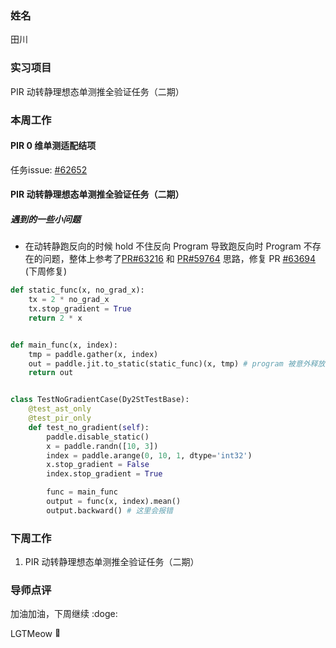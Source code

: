 ### 姓名

田川

### 实习项目

PIR 动转静理想态单测推全验证任务（二期）

### 本周工作

#### **PIR 0 维单测适配结项**

任务issue: [#62652](https://github.com/PaddlePaddle/Paddle/issues/62652)

#### **PIR 动转静理想态单测推全验证任务（二期）**

##### 遇到的一些小问题

* 在动转静跑反向的时候 hold 不住反向 Program 导致跑反向时 Program 不存在的问题，整体上参考了[PR#63216](https://github.com/PaddlePaddle/Paddle/pull/63216) 和 [PR#59764](https://github.com/PaddlePaddle/Paddle/pull/59764) 思路，修复 PR [#63694](https://github.com/PaddlePaddle/Paddle/pull/63694) (下周修复)

```python
def static_func(x, no_grad_x):
    tx = 2 * no_grad_x
    tx.stop_gradient = True
    return 2 * x


def main_func(x, index):
    tmp = paddle.gather(x, index)
    out = paddle.jit.to_static(static_func)(x, tmp) # program 被意外释放, 导致反向时找不到对应的 program
    return out


class TestNoGradientCase(Dy2StTestBase):
    @test_ast_only
    @test_pir_only
    def test_no_gradient(self):
        paddle.disable_static()
        x = paddle.randn([10, 3])
        index = paddle.arange(0, 10, 1, dtype='int32')
        x.stop_gradient = False
        index.stop_gradient = True

        func = main_func
        output = func(x, index).mean()
        output.backward() # 这里会报错
```

### 下周工作

1. PIR 动转静理想态单测推全验证任务（二期）

### 导师点评

加油加油，下周继续 :doge:

LGTMeow <img src="https://www.gstatic.com/android/keyboard/emojikitchen/20220506/u1f381/u1f381_u1f43e.png" width="14" alt="🐾"/>